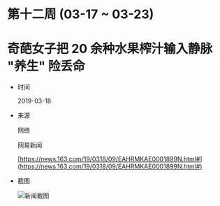 第十二周 (03-17 ~ 03-23)
======

# 奇葩女子把 20 余种水果榨汁输入静脉 "养生" 险丢命

+ 时间

    2019-03-18

+ 来源

    网络
    
    网易新闻
    
    [https://news.163.com/19/0318/09/EAHRMKAE0001899N.html#](https://news.163.com/19/0318/09/EAHRMKAE0001899N.html#)

+ 截图

    ![新闻截图](2019-03-18-intravenous-injection.png)
